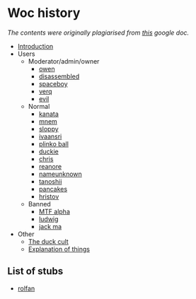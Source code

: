 # Woc history

*The contents were originally plagiarised from [this](https://docs.google.com/document/d/1tl46reu2qjMYFvGOAILWCUb3HDOgEtGEUzeMOzO0Y40/) google doc.*

- [Introduction](introduction.md)
- Users
  - Moderator/admin/owner
    - [owen](entries/users/o-r/owen.md)
    - [disassembled](entries/users/a-e/disassembled.md)
    - [spaceboy](entries/users/s-z/spaceboy.md)
    - [verq](entries/users/s-z/verq.md)
    - [evil](entries/users/a-e/evil.md)
  - Normal
    - [kanata](entries/users/kanata.md)
    - [mnem](entries/users/mnem.md)
    - [sloppy](entries/users/sloppy.md)
    - [ivaansri](entries/users/ivaansri.md)
    - [plinko ball](entries/users/plinkoball.md)
    - [duckie](entries/users/duckie.md)
    - [chris](entries/users/chris.md)
    - [reanore](entries/users/reanore.md)
    - [nameunknown](entries/users/nameunknown.md)
    - [tanoshii](entries/users/tanoshii.md)
    - [pancakes](entries/users/pancakes.md)
    - [hristov](entries/users/hristov.md)
  - Banned
    - [MTF alpha](entries/users/f-n/mtf.md)
    - [ludwig](entries/users/f-n/ludwig.md)
    - [jack ma](entries/users/f-n/jackma.md)
- Other
  - [The duck cult](entries/other/duck-cult.md)
  - [Explanation of things](entries/other/explanation.md)
  
## List of stubs

- [rolfan](entries/users/o-r/rolfan.md)
